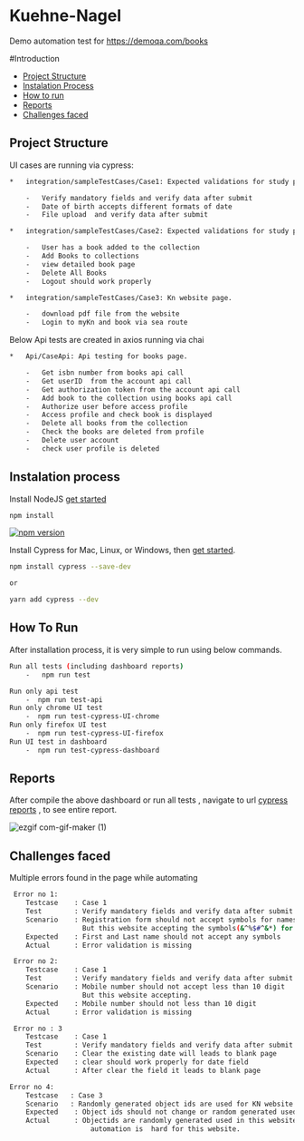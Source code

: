 # Kuehne-Nagel
Demo automation test for https://demoqa.com/books

   #Introduction
   * [Project Structure](#Project-Structure)
   * [Instalation Process](#Instalation-process)
   * [How to run](#How-To-Run)
   * [Reports](#Reports)
   * [Challenges faced](#Challenges-faced)



## Project Structure
   UI cases are running via cypress: 
```bash
*   integration/sampleTestCases/Case1: Expected validations for study portal.

    -   Verify mandatory fields and verify data after submit
    -   Date of birth accepts different formats of date
    -   File upload  and verify data after submit
```
```bash
*   integration/sampleTestCases/Case2: Expected validations for study portal.

    -   User has a book added to the collection
    -   Add Books to collections
    -   view detailed book page
    -   Delete All Books
    -   Logout should work properly
```
```bash
*   integration/sampleTestCases/Case3: Kn website page.

    -   download pdf file from the website
    -   Login to myKn and book via sea route

```
                    
   Below Api tests are created in axios running via chai
   
```bash
*   Api/CaseApi: Api testing for books page.

    -   Get isbn number from books api call
    -   Get userID  from the account api call
    -   Get authorization token from the account api call
    -   Add book to the collection using books api call
    -   Authorize user before access profile
    -   Access profile and check book is displayed
    -   Delete all books from the collection
    -   Check the books are deleted from profile
    -   Delete user account
    -   check user profile is deleted

```
## Instalation process
   
   Install NodeJS [get started](https://www.pluralsight.com/guides/getting-started-with-nodejs)
```bash
npm install
```

[![npm version](https://badge.fury.io/js/cypress.svg)](https://badge.fury.io/js/cypress)

   Install Cypress for Mac, Linux, or Windows, then [get started](https://on.cypress.io/install).

```bash
npm install cypress --save-dev

or

yarn add cypress --dev
```

## How To Run

   After installation process, it is very simple to run using below commands.

```bash
Run all tests (including dashboard reports)
    -   npm run test

Run only api test 
    -  npm run test-api
Run only chrome UI test
    -  npm run test-cypress-UI-chrome
Run only firefox UI test
    -  npm run test-cypress-UI-firefox
Run UI test in dashboard
    -  npm run test-cypress-dashboard
```


## Reports
   After compile the above dashboard or run all tests , navigate to url [cypress reports](https://dashboard.cypress.io/projects/7ev4ws/analytics/runs-over-time) , to see entire report.
   
  ![ezgif com-gif-maker (1)](https://user-images.githubusercontent.com/20042494/167292984-e5354b6e-4ccf-442d-bc7c-daeaa40d3df6.gif)
  

## Challenges faced
   Multiple errors found in the page while automating 

```bash
 Error no 1:
    Testcase    : Case 1
    Test        : Verify mandatory fields and verify data after submit
    Scenario    : Registration form should not accept symbols for names field
                  But this website accepting the symbols(&^%$#^&*) for names field
    Expected    : First and Last name should not accept any symbols
    Actual      : Error validation is missing

 Error no 2:
    Testcase    : Case 1
    Test        : Verify mandatory fields and verify data after submit
    Scenario    : Mobile number should not accept less than 10 digit
                  But this website accepting.
    Expected    : Mobile number should not less than 10 digit
    Actual      : Error validation is missing 

 Error no : 3
    Testcase    : Case 1
    Test        : Verify mandatory fields and verify data after submit
    Scenario    : Clear the existing date will leads to blank page 
    Expected    : clear should work properly for date field
    Actual      : After clear the field it leads to blank page

Error no 4: 
    Testcase   : Case 3
    Scenario   : Randomly generated object ids are used for KN website
    Expected    : Object ids should not change or random generated used for development
    Actual      : Objectids are randomly generated used in this website. it changes every deployement so 
                    automation is  hard for this website.         
```
